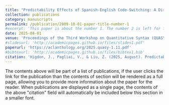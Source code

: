 ```yaml
---
title: "Predictability Effects of Spanish-English Code-Switching: A Directionality and Part of Speech Analysis"
collection: publications
category: manuscripts
permalink: /publication/2009-10-01-paper-title-number-1
#excerpt: 'This paper is about the number 1. The number 2 is left for future work.'
date: 2025-08-01
venue: 'Proceedings of the Third Workshop on Quantitative Syntax (QUASY, SyntaxFest 2025)'
#slidesurl: 'http://academicpages.github.io/files/slides1.pdf'
paperurl: 'https://aclanthology.org/2025.quasy-1.11.pdf'
#bibtexurl: 'http://academicpages.github.io/files/bibtex1.bib'
citation: 'Higdon, J., Pagliai, V., & Liu, Z. (2025, August). Predictability Effects of Spanish-English Code-Switching: A Directionality and Part of Speech Analysis. In Proceedings of the Third Workshop on Quantitative Syntax (QUASY, SyntaxFest 2025) (pp. 83-89).'
---
```

The contents above will be part of a list of publications, if the user clicks the link for the publication than the contents of section will be rendered as a full page, allowing you to provide more information about the paper for the reader. When publications are displayed as a single page, the contents of the above "citation" field will automatically be included below this section in a smaller font.
